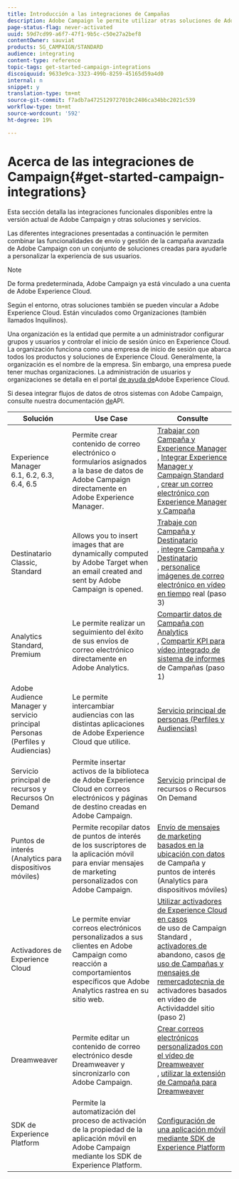 ```yaml
---
title: Introducción a las integraciones de Campañas
description: Adobe Campaign le permite utilizar otras soluciones de Adobe y combinar sus diferentes funciones.
page-status-flag: never-activated
uuid: 59d7cd99-a6f7-47f1-9b5c-c50e27a2bef8
contentOwner: sauviat
products: SG_CAMPAIGN/STANDARD
audience: integrating
content-type: reference
topic-tags: get-started-campaign-integrations
discoiquuid: 9633e9ca-3323-499b-8259-45165d59a4d0
internal: n
snippet: y
translation-type: tm+mt
source-git-commit: f7adb7a4725129727010c2486ca34bbc2021c539
workflow-type: tm+mt
source-wordcount: '592'
ht-degree: 19%

---
```



# Acerca de las integraciones de Campaign{#get-started-campaign-integrations}

Esta sección detalla las integraciones funcionales disponibles entre la versión actual de Adobe Campaign y otras soluciones y servicios.

Las diferentes integraciones presentadas a continuación le permiten combinar las funcionalidades de envío y gestión de la campaña avanzada de Adobe Campaign con un conjunto de soluciones creadas para ayudarle a personalizar la experiencia de sus usuarios.

>[!NOTE]
>
> De forma predeterminada, Adobe Campaign ya está vinculado a una cuenta de Adobe Experience Cloud.

Según el entorno, otras soluciones también se pueden vincular a Adobe Experience Cloud. Están vinculados como Organizaciones (también llamados Inquilinos).

Una organización es la entidad que permite a un administrador configurar grupos y usuarios y controlar el inicio de sesión único en Experience Cloud. La organización funciona como una empresa de inicio de sesión que abarca todos los productos y soluciones de Experience Cloud. Generalmente, la organización es el nombre de la empresa. Sin embargo, una empresa puede tener muchas organizaciones. La administración de usuarios y organizaciones se detalla en el portal [de ayuda de](https://docs.adobe.com/content/help/en/core-services/interface/manage-users-and-products/organizations.html)Adobe Experience Cloud.

Si desea integrar flujos de datos de otros sistemas con Adobe Campaign, consulte nuestra documentación [de](../../api/using/get-started-apis.md)API.

<table> 
 <thead> 
  <tr> 
   <th> Solución<br /> </th> 
   <th> Use Case<br /> </th> 
   <th> Consulte<br /> </th> 
  </tr> 
 </thead> 
 <tbody> 
  <tr> 
   <td> Experience Manager<br /> 6.1, 6.2, 6.3, 6.4, 6.5<br /> </td> 
   <td> Permite crear contenido de correo electrónico o formularios asignados a la base de datos de Adobe Campaign directamente en Adobe Experience Manager.<br /> </td> 
   <td> 
     <a href="../../integrating/using/integrating-with-experience-manager.md">Trabajar con Campaña y Experience Manager</a><br/>, <a href="https://helpx.adobe.com/experience-manager/6-4/sites/administering/using/campaignstandard.html">Integrar Experience Manager y Campaign Standard</a> <br/>, <a href="https://docs.campaign.adobe.com/doc/standard/getting_started/en/ACS_AEM.html">crear un correo electrónico con Experience Manager y Campaña</a> 
    </td> 
  </tr> 
  <tr> 
   <td> Destinatario<br /> Classic, Standard<br /> </td> 
   <td> Allows you to insert images that are dynamically computed by Adobe Target when an email created and sent by Adobe Campaign is opened.<br /> </td> 
   <td> 
    <a href="../../integrating/using/about-campaign-target-integration.md">Trabaje con Campaña y Destinatario</a> <br/>, <a href="https://docs.adobe.com/content/help/en/target/using/integrate/campaign-and-target.html">integre Campaña y Destinatario</a><br/>, <a href="https://helpx.adobe.com/marketing-cloud/how-to/email-marketing.html">personalice imágenes de correo electrónico en vídeo en tiempo</a> real (paso 3)
    </td> 
  </tr> 
  <tr> 
   <td> Analytics<br /> Standard, Premium <br /> </td> 
   <td> Le permite realizar un seguimiento del éxito de sus envíos de correo electrónico directamente en Adobe Analytics.<br /> </td> 
   <td> 
    <a href="../../integrating/using/about-campaign-analytics-integration.md">Compartir datos de Campaña con Analytics</a><br/>, <a href="https://helpx.adobe.com/marketing-cloud/how-to/email-marketing.html">Compartir KPI para vídeo integrado de sistema de informes</a> de Campañas (paso 1)
    </td> 
  </tr> 
  <tr> 
   <td> Adobe Audience Manager y servicio principal Personas (Perfiles y Audiencias)<br /> </td> 
   <td> Le permite intercambiar audiencias con las distintas aplicaciones de Adobe Experience Cloud que utilice.<br /> </td> 
   <td> <a href="../../integrating/using/about-campaign-audience-manager-or-people-core-service-integration.md">Servicio principal de personas (Perfiles y Audiencias)</a><br /> </td> 
  </tr> 
  <tr> 
   <td> Servicio principal de recursos y Recursos On Demand<br /> </td> 
   <td> Permite insertar activos de la biblioteca de Adobe Experience Cloud en correos electrónicos y páginas de destino creadas en Adobe Campaign.<br /> </td> 
   <td> <a href="../../integrating/using/working-with-campaign-and-assets-core-service.md">Servicio</a> principal de recursos o Recursos On Demand<br /> </td> 
  </tr> 
  <tr> 
   <td> Puntos de interés (Analytics para dispositivos móviles)<br /> </td> 
   <td> Permite recopilar datos de puntos de interés de los suscriptores de la aplicación móvil para enviar mensajes de marketing personalizados con Adobe Campaign.<br /> </td> 
   <td> <a href="../../integrating/using/about-campaign-points-of-interest-data-integration.md">Envío de mensajes de marketing basados en la ubicación con datos</a> de Campaña y puntos de interés (Analytics para dispositivos móviles)<br /> </td> 
  </tr> 
  <tr> 
   <td> Activadores de Experience Cloud<br /> </td> 
   <td> Le permite enviar correos electrónicos personalizados a sus clientes en Adobe Campaign como reacción a comportamientos específicos que Adobe Analytics rastrea en su sitio web.<br /> </td> 
   <td> 
    <a href="../../integrating/using/about-adobe-experience-cloud-triggers.md">Utilizar activadores de Experience Cloud en casos</a><br/>de uso de Campaign Standard <a href="../../integrating/using/abandonment-triggers-use-cases.md">, activadores de</a><br/>abandono, casos <a href="https://helpx.adobe.com/marketing-cloud/how-to/email-marketing.html">de uso de Campañas y mensajes de remercadotecnia de</a> activadores basados en vídeo de Actividaddel sitio (paso 2)
    </td> 
  </tr> 
  <tr> 
   <td> Dreamweaver<br /> </td> 
   <td> Permite editar un contenido de correo electrónico desde Dreamweaver y sincronizarlo con Adobe Campaign.<br /> </td> 
   <td> 
    <a href="https://docs.adobe.com/content/help/en/campaign-learn/campaign-standard-tutorials/designing-content/email-designer/dreamweaver-integration.html">Crear correos electrónicos personalizados con el vídeo de Dreamweaver</a> <br/>, <a href="https://helpx.adobe.com/dreamweaver/using/working-with-dreamweaver-and-campaign.html">utilizar la extensión de Campaña para Dreamweaver</a> 
  </td> 
  </tr> 
  <tr> 
   <td> SDK de Experience Platform<br /> </td> 
   <td> Permite la automatización del proceso de activación de la propiedad de la aplicación móvil en Adobe Campaign mediante los SDK de Experience Platform.<br /> </td> 
   <td> <a href="https://helpx.adobe.com/campaign/kb/configuring-app-sdk.html">Configuración de una aplicación móvil mediante SDK de Experience Platform</a><br /> </td> 
  </tr> 
 </tbody> 
</table>

